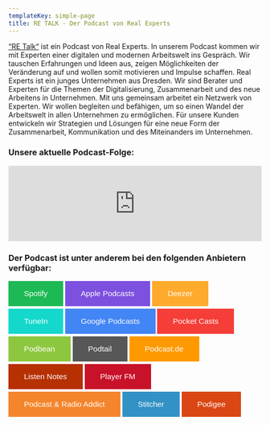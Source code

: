 ```yaml
---
templateKey: simple-page
title: RE TALK - Der Podcast von Real Experts
---
```

[“RE Talk“](https://retalk.podigee.io/) ist ein Podcast von Real Experts. In unserem Podcast kommen wir mit Experten einer digitalen und modernen Arbeitswelt ins Gespräch. Wir tauschen Erfahrungen und Ideen aus, zeigen Möglichkeiten der Veränderung auf und wollen somit motivieren und Impulse schaffen. Real Experts ist ein junges Unternehmen aus Dresden. Wir sind Berater und Experten für die Themen der Digitalisierung, Zusammenarbeit und des neue Arbeitens in Unternehmen. Mit uns gemeinsam arbeitet ein Netzwerk von Experten. Wir wollen begleiten und befähigen, um so einen Wandel der Arbeitswelt in allen Unternehmen zu ermöglichen. Für unsere Kunden entwickeln wir Strategien und Lösungen für eine neue Form der Zusammenarbeit, Kommunikation und des Miteinanders im Unternehmen.

### **Unsere aktuelle Podcast-Folge:**

<!--- <div id="podcast-player"></div> -->
<iframe src="https://open.spotify.com/embed-podcast/show/6Ahk7qs5bTavNdIDwKEIhD" width="100%" frameborder="0" allowtransparency="true" allow="encrypted-media"></iframe>

### **Der Podcast ist unter anderem bei den folgenden Anbietern verfügbar:**

<style type='text/css'>
.PodcastSiteButtons {
  font-size: 1.1em;
  color: white;
  padding: 16px 31px;
  border: none;
  transition: 0.3s;
  margin-bottom: 5px;
}

.PodcastSiteButtons:hover {
 opacity: 0.6;
 color: black;
 cursor: pointer;
}
</style>

<button class="PodcastSiteButtons" style="background-color: #1DB954" title="🡥 https://open.spotify.com/show/6Ahk7qs5bTavNdIDwKEIhD" onclick=" window.open('https://open.spotify.com/show/6Ahk7qs5bTavNdIDwKEIhD','_blank')">Spotify</button>
<button class="PodcastSiteButtons" style="background-color: #7d50df" title="🡥 https://podcasts.apple.com/de/podcast/re-talk/id1510809308" onclick=" window.open('https://podcasts.apple.com/de/podcast/re-talk/id1510809308','_blank')">Apple Podcasts</button>
<button class="PodcastSiteButtons" style="background-color: #FEAA2D" title="🡥 https://www.deezer.com/de/show/1163032" onclick=" window.open('https://www.deezer.com/de/show/1163032','_blank')">Deezer</button>
<button class="PodcastSiteButtons" style="background-color: #14d8cc" title="🡥 https://tunein.com/podcasts/Business--Economics-Podcasts/RE-Talk-p1320544/" onclick=" window.open('https://tunein.com/podcasts/Business--Economics-Podcasts/RE-Talk-p1320544/','_blank')">TuneIn</button>
<button class="PodcastSiteButtons" style="background-color: #4285F4" title="🡥 https://podcasts.google.com/?feed=aHR0cHM6Ly9yZXRhbGsucG9kaWdlZS5pby9mZWVkL21wMw" onclick=" window.open('https://podcasts.google.com/?feed=aHR0cHM6Ly9yZXRhbGsucG9kaWdlZS5pby9mZWVkL21wMw','_blank')">Google Podcasts</button>
<button class="PodcastSiteButtons" style="background-color: #f43e37" title="🡥 https://pca.st/uiukpswt" onclick=" window.open('https://pca.st/uiukpswt','_blank')">Pocket Casts</button>
<button class="PodcastSiteButtons" style="background-color: #8dc73f" title="🡥 https://www.podbean.com/podcast-detail/e87wr-c7947/RE-Talk-Podcast" onclick=" window.open('https://www.podbean.com/podcast-detail/e87wr-c7947/RE-Talk-Podcast','_blank')">Podbean</button>
<button class="PodcastSiteButtons" style="background-color: #575757" title="🡥 https://podtail.com/podcast/re-talk/" onclick=" window.open('https://podtail.com/podcast/re-talk/','_blank')">Podtail</button>
<button class="PodcastSiteButtons" style="background-color: #fe9900" title="🡥 https://www.podcast.de/podcast/802820/" onclick=" window.open('https://www.podcast.de/podcast/802820/','_blank')">Podcast.de</button>
<button class="PodcastSiteButtons" style="background-color: #b63002" title="🡥 https://www.listennotes.com/de/podcasts/re-talk-christoph-rauhut-a_EXIeorsbp/" onclick=" window.open('https://www.listennotes.com/de/podcasts/re-talk-christoph-rauhut-a_EXIeorsbp/','_blank')">Listen Notes</button>
<button class="PodcastSiteButtons" style="background-color: #c81229" title="🡥 https://de.player.fm/series/re-talk" onclick=" window.open('https://de.player.fm/series/re-talk','_blank')">Player FM</button>
<button class="PodcastSiteButtons" style="background-color: #f4852c" title="🡥 https://podplayer.net/?podId=2911275" onclick=" window.open('https://podplayer.net/?podId=2911275','_blank')">Podcast & Radio Addict</button>
<button class="PodcastSiteButtons" style="background-color: #3292c5" title="🡥 https://www.stitcher.com/podcast/re-talk" onclick=" window.open('https://www.stitcher.com/podcast/re-talk','_blank')">Stitcher</button>
<button class="PodcastSiteButtons" style="background-color: #da4714" title="🡥 https://retalk.podigee.io" onclick=" window.open('https://retalk.podigee.io','_blank')">Podigee</button>

<!-- * [Podigee](https://retalk.podigee.io/)
* [Spotify](https://open.spotify.com/show/6Ahk7qs5bTavNdIDwKEIhD)
* [Deezer](https://www.deezer.com/de/show/1163032)
* [Apple Podcasts](https://podcasts.apple.com/de/podcast/re-talk/id1510809308)
* [Google Podcasts](https://podcasts.google.com/?feed=aHR0cHM6Ly9yZXRhbGsucG9kaWdlZS5pby9mZWVkL21wMw) -->


<!-- <script defer class="podlove-subscribe-button" src="https://cdn.podigee.com/subscribe-button/javascripts/app.js" data-json-url="https://retalk.podigee.io/embed/subscribe_button"></script> -->

<!-- ![Headerbild Podcast](/img/podcast-bild_cc0_logo_r.png "Podcast RE Talk") -->